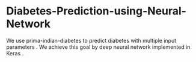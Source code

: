 # Diabetes-Prediction-using-Neural-Network
We use prima-indian-diabetes to predict diabetes with multiple input parameters . We achieve this goal by deep neural network implemented in Keras . 
